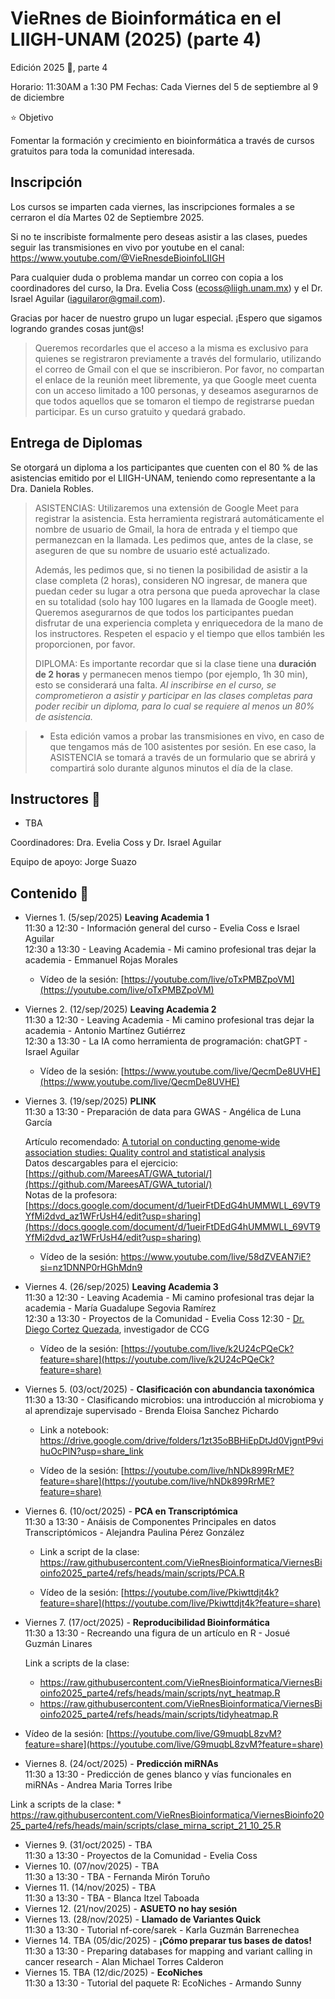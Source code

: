 # VieRnes de Bioinformática en el LIIGH-UNAM (2025) (parte 4)
Edición 2025 💜, parte 4

Horario: 11:30AM a 1:30 PM
Fechas: Cada Viernes del 5 de septiembre al 9 de diciembre

⭐ Objetivo

Fomentar la formación y crecimiento en bioinformática a través de cursos gratuitos para toda la comunidad interesada.

## Inscripción

Los cursos se imparten cada viernes, las inscripciones formales a se cerraron el día Martes 02 de Septiembre 2025.

Si no te inscribiste formalmente pero deseas asistir a las clases, puedes seguir las transmisiones en vivo por youtube en el canal: https://www.youtube.com/@VieRnesdeBioinfoLIIGH

Para cualquier duda o problema mandar un correo con copia a los coordinadores del curso, la Dra. Evelia Coss (ecoss@liigh.unam.mx) y el Dr. Israel Aguilar (iaguilaror@gmail.com).

Gracias por hacer de nuestro grupo un lugar especial. ¡Espero que sigamos logrando grandes cosas junt@s!

> Queremos recordarles que el acceso a la misma es exclusivo para quienes se registraron previamente a través del formulario, utilizando el correo de Gmail con el que se inscribieron. Por favor, no compartan el enlace de la reunión meet libremente, ya que Google meet cuenta con un acceso limitado a 100 personas, y deseamos asegurarnos de que todos aquellos que se tomaron el tiempo de registrarse puedan participar. Es un curso gratuito y quedará grabado.

## Entrega de Diplomas

Se otorgará un diploma a los participantes que cuenten con el 80 % de las asistencias emitido por el LIIGH-UNAM, teniendo como representante a la Dra. Daniela Robles.

> ASISTENCIAS: Utilizaremos una extensión de Google Meet para registrar la asistencia. Esta herramienta registrará automáticamente el nombre de usuario de Gmail, la hora de entrada y el tiempo que permanezcan en la llamada. Les pedimos que, antes de la clase, se aseguren de que su nombre de usuario esté actualizado.
> 
> Además, les pedimos que, si no tienen la posibilidad de asistir a la clase completa (2 horas), consideren NO ingresar, de manera que puedan ceder su lugar a otra persona que pueda aprovechar la clase en su totalidad (solo hay 100 lugares en la llamada de Google meet). Queremos asegurarnos de que todos los participantes puedan disfrutar de una experiencia completa y enriquecedora de la mano de los instructores. Respeten el espacio y el tiempo que ellos también les proporcionen, por favor.
> 
> DIPLOMA: Es importante recordar que si la clase tiene una **duración de 2 horas** y permanecen menos tiempo (por ejemplo, 1h 30 min), esto se considerará una falta. *Al inscribirse en el curso, se comprometieron a asistir y participar en las clases completas para poder recibir un diploma, para lo cual se requiere al menos un 80% de asistencia.*

> * Esta edición vamos a probar las transmisiones en vivo, en caso de que tengamos más de 100 asistentes por sesión. En ese caso, la ASISTENCIA se tomará a través de un formulario que se abrirá y compartirá solo durante algunos minutos el día de la clase.

## Instructores 👾

- TBA

Coordinadores: Dra. Evelia Coss y Dr. Israel Aguilar

Equipo de apoyo:  Jorge Suazo

## Contenido 📌

- Viernes 1. (5/sep/2025) **Leaving Academia 1**  
  11:30 a 12:30 - Información general del curso - Evelia Coss e Israel Aguilar  
  12:30 a 13:30 - Leaving Academia - Mi camino profesional tras dejar la academia - Emmanuel Rojas Morales

   * Vídeo de la sesión: [https://youtube.com/live/oTxPMBZpoVM](https://youtube.com/live/oTxPMBZpoVM)  
  
- Viernes 2. (12/sep/2025) **Leaving Academia 2**  
  11:30 a 12:30 - Leaving Academia - Mi camino profesional tras dejar la academia - Antonio Martínez Gutiérrez  
  12:30 a 13:30 - La IA como herramienta de programación: chatGPT - Israel Aguilar
  
   * Vídeo de la sesión: [https://www.youtube.com/live/QecmDe8UVHE](https://www.youtube.com/live/QecmDe8UVHE)

- Viernes 3. (19/sep/2025) **PLINK**  
  11:30 a 13:30 - Preparación de data para GWAS - Angélica de Luna García
  
  Artículo recomendado: [A tutorial on conducting genome‐wide association studies: Quality control and statistical analysis](https://pmc.ncbi.nlm.nih.gov/articles/PMC6001694/)  
  Datos descargables para el ejercicio: [https://github.com/MareesAT/GWA_tutorial/](https://github.com/MareesAT/GWA_tutorial/)  
  Notas de la profesora: [https://docs.google.com/document/d/1ueirFtDEdG4hUMMWLL_69VT9YfMi2dvd_az1WFrUsH4/edit?usp=sharing](https://docs.google.com/document/d/1ueirFtDEdG4hUMMWLL_69VT9YfMi2dvd_az1WFrUsH4/edit?usp=sharing)  

   * Vídeo de la sesión: https://www.youtube.com/live/58dZVEAN7iE?si=nz1DNNP0rHGhMdn9 
    
- Viernes 4. (26/sep/2025) **Leaving Academia 3**  
  11:30 a 12:30 - Leaving Academia - Mi camino profesional tras dejar la academia - María Guadalupe Segovia Ramírez  
  12:30 a 13:30 - Proyectos de la Comunidad - Evelia Coss
  12:30 - [Dr.  Diego Cortez Quezada](https://www.ccg.unam.mx/diego-cortez-quezada/), investigador de CCG

   * Vídeo de la sesión: [https://youtube.com/live/k2U24cPQeCk?feature=share](https://youtube.com/live/k2U24cPQeCk?feature=share)
  
- Viernes 5. (03/oct/2025) - **Clasificación con abundancia taxonómica**  
  11:30 a 13:30 - Clasificando microbios: una introducción al microbioma y al aprendizaje supervisado - Brenda Eloisa Sanchez Pichardo

  * Link a notebook: https://drive.google.com/drive/folders/1zt35oBBHiEpDtJd0VjgntP9vihuOcPlN?usp=share_link

  * Vídeo de la sesión: [https://youtube.com/live/hNDk899RrME?feature=share](https://youtube.com/live/hNDk899RrME?feature=share)
  
- Viernes 6. (10/oct/2025) - **PCA en Transcriptómica**  
  11:30 a 13:30 - Anáisis de Componentes Principales en datos Transcriptómicos - Alejandra Paulina Pérez González  

  * Link a script de la clase: https://raw.githubusercontent.com/VieRnesBioinformatica/ViernesBioinfo2025_parte4/refs/heads/main/scripts/PCA.R

  * Vídeo de la sesión: [https://youtube.com/live/Pkiwttdjt4k?feature=share](https://youtube.com/live/Pkiwttdjt4k?feature=share)
  
- Viernes 7. (17/oct/2025) - **Reproducibilidad Bioinformática**  
  11:30 a 13:30 - Recreando una figura de un artículo en R - Josué Guzmán Linares  

  Link a scripts de la clase:
    * https://raw.githubusercontent.com/VieRnesBioinformatica/ViernesBioinfo2025_parte4/refs/heads/main/scripts/nyt_heatmap.R  
    * https://raw.githubusercontent.com/VieRnesBioinformatica/ViernesBioinfo2025_parte4/refs/heads/main/scripts/tidyheatmap.R  

* Vídeo de la sesión: [https://youtube.com/live/G9muqbL8zvM?feature=share](https://youtube.com/live/G9muqbL8zvM?feature=share)
  
- Viernes 8. (24/oct/2025) - **Predicción miRNAs**  
  11:30 a 13:30 - Predicción de genes blanco y vías funcionales en miRNAs - Andrea Maria Torres Iribe

Link a scripts de la clase:
    * https://raw.githubusercontent.com/VieRnesBioinformatica/ViernesBioinfo2025_parte4/refs/heads/main/scripts/clase_mirna_script_21_10_25.R  
  
- Viernes 9. (31/oct/2025) -  TBA  
  11:30 a 13:30 - Proyectos de la Comunidad - Evelia Coss  
- Viernes 10. (07/nov/2025) - TBA  
  11:30 a 13:30 - TBA - Fernanda Mirón Toruño  
- Viernes 11. (14/nov/2025) - TBA  
  11:30 a 13:30 - TBA - Blanca Itzel Taboada  
- Viernes 12. (21/nov/2025) - **ASUETO no hay sesión**  
- Viernes 13. (28/nov/2025) - **Llamado de Variantes Quick**  
  11:30 a 13:30 - Tutorial nf-core/sarek - Karla Guzmán Barrenechea   
- Viernes 14. TBA (05/dic/2025) -  **¡Cómo preparar tus bases de datos!**    
  11:30 a 13:30 - Preparing databases for mapping and variant calling in cancer research - Alan Michael Torres Calderon   
- Viernes 15. TBA (12/dic/2025) - **EcoNiches**  
  11:30 a 13:30 - Tutorial del paquete R: EcoNiches - Armando Sunny  
